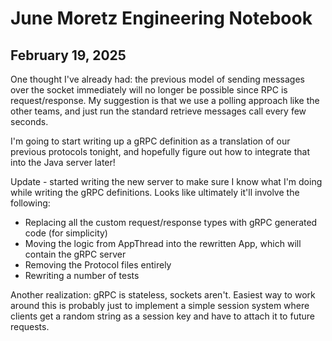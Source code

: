 # June Moretz Engineering Notebook

## February 19, 2025

One thought I've already had: the previous model of sending messages over the socket immediately will no longer be possible since RPC is request/response. My suggestion is that we use a polling approach like the other teams, and just run the standard retrieve messages call every few seconds.

I'm going to start writing up a gRPC definition as a translation of our previous protocols tonight, and hopefully figure out how to integrate that into the Java server later!

Update - started writing the new server to make sure I know what I'm doing while writing the gRPC definitions. Looks like ultimately it'll involve the following:

- Replacing all the custom request/response types with gRPC generated code (for simplicity)
- Moving the logic from AppThread into the rewritten App, which will contain the gRPC server
- Removing the Protocol files entirely
- Rewriting a number of tests

Another realization: gRPC is stateless, sockets aren't. Easiest way to work around this is probably just to implement a simple session system where clients get a random string as a session key and have to attach it to future requests.
